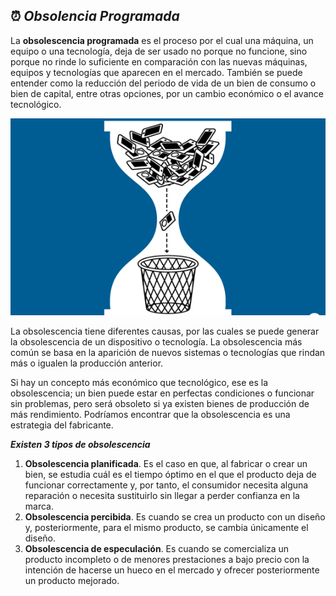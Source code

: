## ⏰ _**Obsolencia Programada**_

La **obsolescencia programada** es el proceso por el cual una máquina, un equipo o una tecnología, deja de ser usado no porque no funcione, sino porque no rinde lo suficiente en comparación con las nuevas máquinas, equipos y tecnologías que aparecen en el mercado. También se puede entender como la reducción del periodo de vida de un bien de consumo o bien de capital, entre otras opciones, por un cambio económico o el avance tecnológico.

![obsolescencia](img/moviles-desechandose.png)

La obsolescencia tiene diferentes causas, por las cuales se puede generar la obsolescencia de un dispositivo o tecnología. La obsolescencia más común se basa en la aparición de nuevos sistemas o tecnologías que rindan más o igualen la producción anterior.

Si hay un concepto más económico que tecno­lógico, ese es la obsolescencia; un bien puede estar en perfectas condiciones o funcionar sin problemas, pero será obsoleto si ya existen bienes de producción de más rendimiento. Podríamos encontrar que la obsolescencia es una estrategia del fabricante. 

_**Existen 3 tipos de obsolescencia**_

1. **Obsolescencia planificada**. Es el caso en que, al fabricar o crear un bien, se estudia cuál es el tiempo óptimo en el que el producto deja de funcionar correctamente y, por tanto, el consumidor necesita alguna reparación o necesita sustituirlo sin llegar a perder confianza en la marca.
2. **Obsolescencia percibida**. Es cuando se crea un producto con un diseño y, posteriormente, para el mismo producto, se cambia únicamente el diseño.
3. **Obsolescencia de especulación**. Es cuando se comercializa un producto incompleto o de menores prestaciones a bajo precio con la intención de hacerse un hueco en el mercado y ofrecer posteriormente un producto mejorado. 
